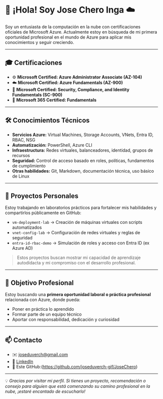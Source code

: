 
# 👋 ¡Hola! Soy Jose Chero Inga ☁️

Soy un entusiasta de la computación en la nube con certificaciones oficiales de Microsoft Azure. Actualmente estoy en búsqueda de mi primera oportunidad profesional en el mundo de Azure para aplicar mis conocimientos y seguir creciendo.

---
## 🎓 Certificaciones

- ⚙️ **Microsoft Certified: Azure Administrator Associate (AZ-104)**
- ☁️ **Microsoft Certified: Azure Fundamentals (AZ-900)**
- 🔐 **Microsoft Certified: Security, Compliance, and Identity Fundamentals (SC-900)**
- 🔐 **Microsoft 365 Certified: Fundamentals**
---

## 🛠️ Conocimientos Técnicos

- **Servicios Azure:** Virtual Machines, Storage Accounts, VNets, Entra ID, RBAC, NSG
- **Automatización:** PowerShell, Azure CLI
- **Infraestructura:** Redes virtuales, balanceadores, identidad, grupos de recursos
- **Seguridad:** Control de acceso basado en roles, políticas, fundamentos de cumplimiento
- **Otras habilidades:** Git, Markdown, documentación técnica, uso básico de Linux

---
## 🧪 Proyectos Personales

Estoy trabajando en laboratorios prácticos para fortalecer mis habilidades y compartirlos públicamente en GitHub:

- `vm-deployment-lab` → Creación de máquinas virtuales con scripts automatizados
- `vnet-config-lab` → Configuración de redes virtuales y reglas de seguridad
- `entra-id-rbac-demo` → Simulación de roles y acceso con Entra ID (ex Azure AD)

> Estos proyectos buscan mostrar mi capacidad de aprendizaje autodidacta y mi compromiso con el desarrollo profesional.

---
## 🎯 Objetivo Profesional

Estoy buscando una **primera oportunidad laboral o práctica profesional** relacionada con Azure, donde pueda:

- Poner en práctica lo aprendido
- Formar parte de un equipo técnico
- Aportar con responsabilidad, dedicación y curiosidad

---
## 📫 Contacto

- ✉️ joseduverch@gmail.com
- 🔗 [LinkedIn](https://www.linkedin.com/in/josecheroinga/)
- 📁 Este GitHub:(https://github.com/joseduverch-gif/JoseChero)

---

💡 *Gracias por visitar mi perfil. Si tienes un proyecto, recomendación o consejo para alguien que está comenzando su camino profesional en la nube, ¡estaré encantado de escucharlo!*
